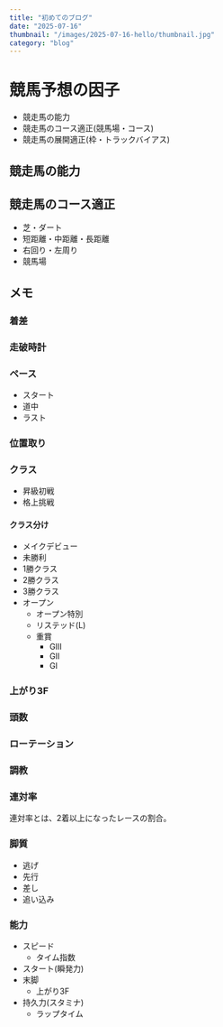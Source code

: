 ```yaml
---
title: "初めてのブログ"
date: "2025-07-16"
thumbnail: "/images/2025-07-16-hello/thumbnail.jpg"
category: "blog"
---
```


# 競馬予想の因子

* 競走馬の能力
* 競走馬のコース適正(競馬場・コース)
* 競走馬の展開適正(枠・トラックバイアス)

## 競走馬の能力

## 競走馬のコース適正

* 芝・ダート
* 短距離・中距離・長距離
* 右回り・左周り
* 競馬場

## メモ

### 着差

### 走破時計

### ペース

* スタート
* 道中
* ラスト

### 位置取り

### クラス

* 昇級初戦
* 格上挑戦

#### クラス分け

* メイクデビュー
* 未勝利
* 1勝クラス
* 2勝クラス
* 3勝クラス
* オープン
  * オープン特別
  * リステッド(L)
  * 重賞
    * GⅢ
    * GⅡ
    * GⅠ

### 上がり3F

### 頭数

### ローテーション

### 調教

### 連対率

連対率とは、2着以上になったレースの割合。

### 脚質

* 逃げ
* 先行
* 差し
* 追い込み

### 能力

* スピード
  * タイム指数
* スタート(瞬発力)
* 末脚
  * 上がり3F
* 持久力(スタミナ)
  * ラップタイム